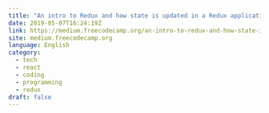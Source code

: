 ```yaml
---
title: "An intro to Redux and how state is updated in a Redux application"
date: 2019-05-07T16:24:19Z
link: https://medium.freecodecamp.org/an-intro-to-redux-and-how-state-is-updated-in-a-redux-application-839c8334d1b1?source=rss----336d898217ee---4&utm_medium=RSS&utm_source=news.12bit.vn
site: medium.freecodecamp.org
language: English
category:
  - tech
  - react
  - coding
  - programming
  - redux
draft: false
---
```

